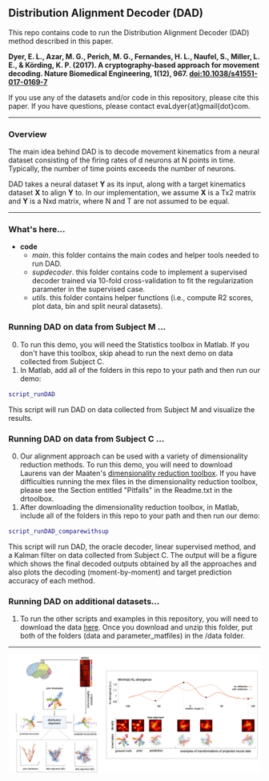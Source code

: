 ## Distribution Alignment Decoder (DAD)
This repo contains code to run the Distribution Alignment Decoder (DAD) method described in this paper.

__Dyer, E. L., Azar, M. G., Perich, M. G., Fernandes, H. L., Naufel, S., Miller, L. E., & Körding, K. P. (2017). A cryptography-based approach for movement decoding. Nature Biomedical Engineering, 1(12), 967. [doi:10.1038/s41551-017-0169-7](http://rdcu.be/Bafy)__

If you use any of the datasets and/or code in this repository, please cite this paper. If you have questions, please contact evaLdyer{at}gmail{dot}com.
___
### Overview
The main idea behind DAD is to decode movement kinematics from a neural dataset consisting of the firing rates of d neurons at N points in time. Typically, the number of time points exceeds the number of neurons.

DAD takes a neural dataset __Y__ as its input, along with a target kinematics dataset __X__ to align __Y__ to. In our implementation, we assume __X__ is a Tx2 matrix and __Y__ is a Nxd matrix, where N and T are not assumed to be equal.
___
### What's here... ###
* __code__
    - _main_. this folder contains the main codes and helper tools needed to run DAD.
    - _supdecoder_. this folder contains code to implement a supervised decoder trained via 10-fold cross-validation to fit the regularization parameter in the supervised case.
    - _utils_. this folder contains helper functions (i.e., compute R2 scores, plot data, bin and split neural datasets).

### Running DAD on data from Subject M ...
0. To run this demo, you will need the Statistics toolbox in Matlab. If you don't have this toolbox, skip ahead to run the next demo on data collected from Subject C.
1. In Matlab, add all of the folders in this repo to your path and then run our demo:
``` matlab
script_runDAD
```
This script will run DAD on data collected from Subject M and visualize the results.

### Running DAD on data from Subject C ...
0. Our alignment approach can be used with a variety of dimensionality reduction methods. To run this demo, you will need to download Laurens van der Maaten's [dimensionality reduction toolbox](https://lvdmaaten.github.io/drtoolbox/code/drtoolbox.tar.gz). If you have difficulties running the mex files in the dimensionality reduction toolbox, please see the Section entitled "Pitfalls" in the Readme.txt in the drtoolbox.
1. After downloading the dimensionality reduction toolbox, in Matlab, include all of the folders in this repo to your path and then run our demo:
``` matlab
script_runDAD_comparewithsup
```
This script will run DAD, the oracle decoder, linear supervised method, and a Kalman filter on data collected from Subject C. The output will be a figure which shows the final decoded outputs obtained by all the approaches and also plots the decoding (moment-by-moment) and target prediction accuracy of each method.

### Running DAD on additional datasets...
1. To run the other scripts and examples in this repository, you will need to download the data [here](https://www.dropbox.com/s/nrgnte5m34xb18n/DAD-data-10-21-2017.zip?dl=0). Once you download and unzip this folder, put both of the folders (data and parameter_matfiles) in the /data folder.
___

<img width="1100" src="https://github.com/KordingLab/DAD/blob/master/images/MainFig_GitHubSite.jpg" data-action="zoom">


